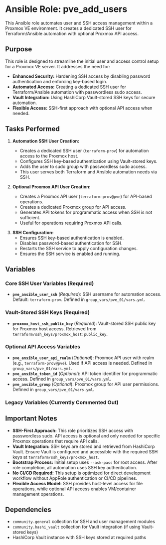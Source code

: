 # Ansible Role: pve_add_users

This Ansible role automates user and SSH access management within a Proxmox VE environment. It creates a dedicated SSH user for Terraform/Ansible automation with optional Proxmox API access.

## Purpose

This role is designed to streamline the initial user and access control setup for a Proxmox VE server. It addresses the need for:

* **Enhanced Security:** Hardening SSH access by disabling password authentication and enforcing key-based login.
* **Automated Access:** Creating a dedicated SSH user for Terraform/Ansible automation with passwordless sudo access.
* **Vault Integration:** Using HashiCorp Vault-stored SSH keys for secure automation.
* **Flexible Access:** SSH-first approach with optional API access when needed.

## Tasks Performed

1. **Automation SSH User Creation:**
    * Creates a dedicated SSH user (`terraform-prov`) for automation access to the Proxmox host.
    * Configures SSH key-based authentication using Vault-stored keys.
    * Adds the user to sudo group with passwordless sudo access.
    * This user serves both Terraform and Ansible automation needs via SSH.

2. **Optional Proxmox API User Creation:**
    * Creates a Proxmox API user (`terraform-prov@pve`) for API-based operations.
    * Creates a dedicated Proxmox group for API access.
    * Generates API tokens for programmatic access when SSH is not sufficient.
    * Useful for operations requiring Proxmox API calls.

<!-- 3. **Admin User Creation (Optional - Currently Disabled):**
    * Creates a dedicated Proxmox Admin user via API.
    * Creates a dedicated Proxmox Admin group.
    * Adds the Admin user to the Admin group.
    * Assigns Administrator role to the Admin user group. -->

<!-- 3. **Authentik Realm Integration (Optional - Currently Disabled):**
    * Checks if an Authentik realm already exists in Proxmox.
    * Creates an Authentik realm in Proxmox if it doesn't exist, enabling OpenID Connect authentication. -->

3. **SSH Configuration:**
    * Ensures SSH key-based authentication is enabled.
    * Disables password-based authentication for SSH.
    * Restarts the SSH service to apply configuration changes.
    * Ensures the SSH service is enabled and running.

## Variables

### **Core SSH User Variables (Required)**

* **`pve_ansible_user_ssh`** (*Required*): SSH username for automation access. Default: `terraform-prov`. Defined in `group_vars/pve_01/vars.yml`.

### **Vault-Stored SSH Keys (Required)**

* **`proxmox_host_ssh_public_key`** (*Required*): Vault-stored SSH public key for Proxmox host access. Retrieved from `terraform/ssh_keys/proxmox_host:public_key`.

### **Optional API Access Variables**

* **`pve_ansible_user_api_realm`** (*Optional*): Proxmox API user with realm (e.g., `terraform-prov@pve`). Used if API access is needed. Defined in `group_vars/pve_01/vars.yml`.
* **`pve_ansible_token_id`** (*Optional*): API token identifier for programmatic access. Defined in `group_vars/pve_01/vars.yml`.
* **`pve_ansible_group`** (*Optional*): Proxmox group for API user permissions. Defined in `group_vars/pve_01/vars.yml`.

### **Legacy Variables (Currently Commented Out)**
<!-- * **`pve_root_user`** (*Legacy*): The root username for Proxmox. Bootstrap uses --ask-pass instead. -->
<!-- * **`pve_root_ssh_public_key_file`** (*Legacy*): Path to root SSH key file. Now using Vault-stored keys. -->
<!-- * **`pve_ansible_ssh_private_key_file`** (*Legacy*): Path to private SSH key file. Now using Vault-stored keys. -->
<!-- * **`pve_ansible_ssh_public_key_file`** (*Legacy*): Path to public SSH key file. Now using Vault-stored keys. -->
<!-- * **`api_token_file_path`** (*Legacy*): Path for generated API token storage. -->
<!-- * **`_pve_admin_user_realm`** (*Legacy*): Admin user variables removed for SSH-first approach. -->
<!-- * **`_pve_admin_password`** (*Legacy*): Admin password variables removed for SSH-first approach. -->

<!-- * **`pve_authentik_client_secret`** (*Required*): Client secret for Authentik integration. Fetched from Vault. Defined in `roles/pve_add_users/tasks/fetch_from_vault.yml`.
* **`pve_authentik_client_id`** (*Required*): Client ID for Authentik integration. Fetched from Vault. Defined in `roles/pve_add_users/tasks/fetch_from_vault.yml`.
* **`authentik_issuer_url`** (*Required*): URL of the Authentik issuer. Defined in `group_vars/all/vars`. -->

## Important Notes

* **SSH-First Approach:** This role prioritizes SSH access with passwordless sudo. API access is optional and only needed for specific Proxmox operations that require API calls.
* **Vault Integration:** SSH keys are stored and retrieved from HashiCorp Vault. Ensure Vault is configured and accessible with the required SSH keys at `terraform/ssh_keys/proxmox_host`.
* **Bootstrap Process:** Initial setup uses `--ask-pass` for root access. After role completion, all automation uses SSH key authentication.
* **No CI/CD Required:** This setup is optimized for direct development workflow without AppRole authentication or CI/CD pipelines.
* **Flexible Access Model:** SSH provides host-level access for file operations, while optional API access enables VM/container management operations.

## Dependencies

* `community.general` collection for SSH and user management modules
* `community.hashi_vault` collection for Vault integration (if using Vault-stored keys)
* HashiCorp Vault instance with SSH keys stored at required paths
